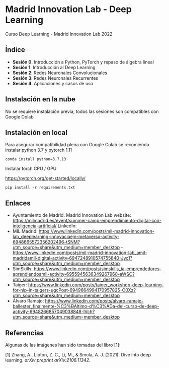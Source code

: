# Madrid Innovation Lab - Deep Learning

Curso Deep Learning - Madrid Innovation Lab 2022

## Índice

- **Sesión 0**. Introducción a Python, PyTorch y repaso de álgebra lineal
- **Sesión 1**. Introducción al Deep Learning
- **Sesión 2**: Redes Neuronales Convolucionales
- **Sesión 3**: Redes Neuronales Recurrentes
- **Sesión 4**: Aplicaciones y casos de uso

## Instalación en la nube

No se requiere instalación previa, todos las sesiones son compatibles con Google Colab

## Instalación en local

Para asegurar compatibilidad plena con Google Colab se recomienda instalar python 3.7 y pytorch 1.11

```
conda install python=3.7.13
```

Instalar torch CPU / GPU

https://pytorch.org/get-started/locally/

```
pip install -r requirements.txt
```

## Enlaces

- Ayuntamiento de Madrid. Madrid Innovation Lab website: https://milmadrid.es/event/summer-camp-emprendimiento-digital-con-inteligencia-artificial/
LinkedIn:
- MIL Madrid: https://www.linkedin.com/posts/mil-madrid-innovation-lab_deeplearning-innovaciaejn-metaverso-activity-6948665572356202496-tSNM?utm_source=share&utm_medium=member_desktop - https://www.linkedin.com/posts/mil-madrid-innovation-lab_amil-madridamil-digital-activity-6947248910574755840-Jyc1?utm_source=share&utm_medium=member_desktop
- SimSkills: https://www.linkedin.com/posts/simskills_ia-emprendedores-aprendiendoamil-activity-6955945636349267968-aWSC?utm_source=share&utm_medium=member_desktop
- Taiger: https://www.linkedin.com/posts/taiger_workshop-deep-learning-for-nlp-in-taigers-ugcPost-6949664994170957825-O0Xz?utm_source=share&utm_medium=member_desktop
- Álvaro Ramajo: https://www.linkedin.com/posts/alvaro-ramajo-ballester_finalmente-%C3%BAltimo-d%C3%ADa-del-curso-de-deep-activity-6948266857049038848-lVch?utm_source=share&utm_medium=member_desktop

## Referencias

Algunas de las imágenes han sido tomadas del libro [1]:

[1] Zhang, A., Lipton, Z. C., Li, M., & Smola, A. J. (2021). Dive into deep learning. *arXiv preprint arXiv:2106.11342.*
